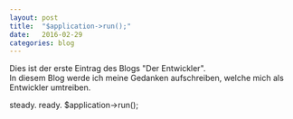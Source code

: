 ```yaml
---
layout: post
title:  "$application->run();"
date:   2016-02-29
categories: blog
---
```


Dies ist der erste Eintrag des Blogs "Der Entwickler".   
In diesem Blog werde ich meine Gedanken aufschreiben, welche mich als Entwickler umtreiben.

steady. ready. $application->run();
